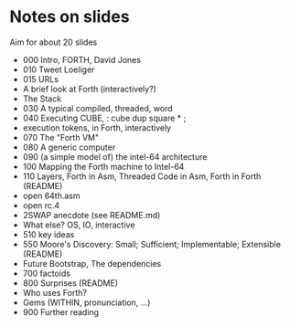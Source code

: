 # Notes on slides

Aim for about 20 slides

- 000 Intro, FORTH, David Jones
- 010 Tweet Loeliger
- 015 URLs
- A brief look at Forth (interactively?)
- The Stack
- 030 A typical compiled, threaded, word
- 040 Executing CUBE, : cube  dup square * ;
- execution tokens, in Forth, interactively
- 070 The "Forth VM"
- 080 A generic computer
- 090 (a simple model of) the intel-64 architecture
- 100 Mapping the Forth machine to Intel-64
- 110 Layers, Forth in Asm, Threaded Code in Asm, Forth in Forth (README)
- open 64th.asm
- open rc.4
- 2SWAP anecdote (see README.md)
- What else? OS, IO, interactive
- 510 key ideas
- 550 Moore's Discovery: Small; Sufficient; Implementable; Extensible (README)
- Future Bootstrap, The dependencies
- 700 factoids
- 800 Surprises (README)
- Who uses Forth?
- Gems (WITHIN, pronunciation, ...)
- 900 Further reading


